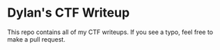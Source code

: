 # Dylan's CTF Writeup

This repo contains all of my CTF writeups. If you see a typo, feel free to make a pull request. 
